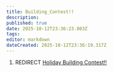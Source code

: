 ```yaml
---
title: Building_Contest!!
description: 
published: true
date: 2025-10-12T23:36:23.083Z
tags: 
editor: markdown
dateCreated: 2025-10-12T23:36:19.317Z
---
```


1.  REDIRECT [Holiday Building
    Contest\!\!](Holiday_Building_Contest!! "wikilink")